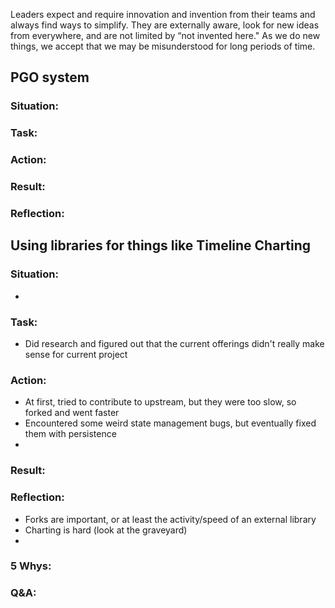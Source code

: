 
Leaders expect and require innovation and invention from their teams and always find ways to simplify. They are externally aware, look for new ideas from everywhere, and are not limited by “not invented here." As we do new things, we accept that we may be misunderstood for long periods of time.

## PGO system
### Situation:

### Task:

### Action:

### Result:


### Reflection:

## Using libraries for things like Timeline Charting
### Situation:
- 

### Task:
- Did research and figured out that the current offerings didn't really make sense for current project

### Action:
- At first, tried to contribute to upstream, but they were too slow, so forked and went faster
- Encountered some weird state management bugs, but eventually fixed them with persistence
- 

### Result:


### Reflection:
- Forks are important, or at least the activity/speed of an external library
- Charting is hard (look at the graveyard)
- 

### 5 Whys:

### Q&A: